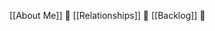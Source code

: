 <!-- 
This is an index file that lists all information files that can be included in modes.
Add new information files here as they are created.
-->
[[About Me]] 🔎
[[Relationships]] 🔎 
[[Backlog]] 🔎